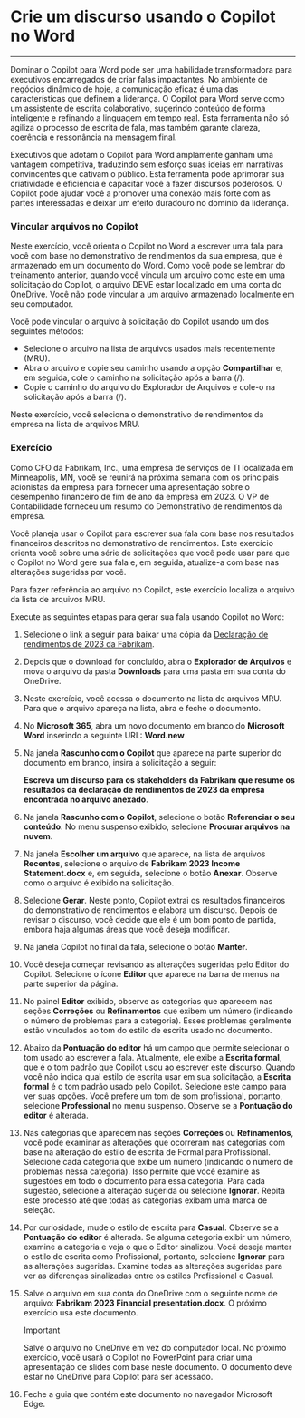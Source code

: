 
# Crie um discurso usando o Copilot no Word
---
Dominar o Copilot para Word pode ser uma habilidade transformadora para executivos encarregados de criar falas impactantes. No ambiente de negócios dinâmico de hoje, a comunicação eficaz é uma das características que definem a liderança. O Copilot para Word serve como um assistente de escrita colaborativo, sugerindo conteúdo de forma inteligente e refinando a linguagem em tempo real. Esta ferramenta não só agiliza o processo de escrita de fala, mas também garante clareza, coerência e ressonância na mensagem final.

Executivos que adotam o Copilot para Word amplamente ganham uma vantagem competitiva, traduzindo sem esforço suas ideias em narrativas convincentes que cativam o público. Esta ferramenta pode aprimorar sua criatividade e eficiência e capacitar você a fazer discursos poderosos. O Copilot pode ajudar você a promover uma conexão mais forte com as partes interessadas e deixar um efeito duradouro no domínio da liderança.

### Vincular arquivos no Copilot

Neste exercício, você orienta o Copilot no Word a escrever uma fala para você com base no demonstrativo de rendimentos da sua empresa, que é armazenado em um documento do Word. Como você pode se lembrar do treinamento anterior, quando você vincula um arquivo como este em uma solicitação do Copilot, o arquivo DEVE estar localizado em uma conta do OneDrive. Você não pode vincular a um arquivo armazenado localmente em seu computador.

Você pode vincular o arquivo à solicitação do Copilot usando um dos seguintes métodos:

 -  Selecione o arquivo na lista de arquivos usados mais recentemente (MRU).
 -  Abra o arquivo e copie seu caminho usando a opção **Compartilhar** e, em seguida, cole o caminho na solicitação após a barra (/).
 -  Copie o caminho do arquivo do Explorador de Arquivos e cole-o na solicitação após a barra (/).

Neste exercício, você seleciona o demonstrativo de rendimentos da empresa na lista de arquivos MRU.

### Exercício

Como CFO da Fabrikam, Inc., uma empresa de serviços de TI localizada em Minneapolis, MN, você se reunirá na próxima semana com os principais acionistas da empresa para fornecer uma apresentação sobre o desempenho financeiro de fim de ano da empresa em 2023. O VP de Contabilidade forneceu um resumo do Demonstrativo de rendimentos da empresa.

Você planeja usar o Copilot para escrever sua fala com base nos resultados financeiros descritos no demonstrativo de rendimentos. Este exercício orienta você sobre uma série de solicitações que você pode usar para que o Copilot no Word gere sua fala e, em seguida, atualize-a com base nas alterações sugeridas por você.

Para fazer referência ao arquivo no Copilot, este exercício localiza o arquivo da lista de arquivos MRU.

Execute as seguintes etapas para gerar sua fala usando Copilot no Word:

1.  Selecione o link a seguir para baixar uma cópia da [Declaração de rendimentos de 2023 da Fabrikam](https://edxinteractivepage.blob.core.windows.net/ms-4004/Fabrikam%202023%20Income%20Statement.docx).
2.  Depois que o download for concluído, abra o **Explorador de Arquivos** e mova o arquivo da pasta **Downloads** para uma pasta em sua conta do OneDrive.
3.  Neste exercício, você acessa o documento na lista de arquivos MRU. Para que o arquivo apareça na lista, abra e feche o documento.
4.  No **Microsoft 365**, abra um novo documento em branco do **Microsoft Word** inserindo a seguinte URL: **Word.new** 
5.  Na janela **Rascunho com o Copilot** que aparece na parte superior do documento em branco, insira a solicitação a seguir:
    
    **Escreva um discurso para os stakeholders da Fabrikam que resume os resultados da declaração de rendimentos de 2023 da empresa encontrada no arquivo anexado**.
6.  Na janela **Rascunho com o Copilot**, selecione o botão **Referenciar o seu conteúdo**. No menu suspenso exibido, selecione **Procurar arquivos na nuvem**.
7.  Na janela **Escolher um arquivo** que aparece, na lista de arquivos **Recentes**, selecione o arquivo de **Fabrikam 2023 Income Statement.docx** e, em seguida, selecione o botão **Anexar**. Observe como o arquivo é exibido na solicitação.
8.  Selecione **Gerar**. Neste ponto, Copilot extrai os resultados financeiros do demonstrativo de rendimentos e elabora um discurso. Depois de revisar o discurso, você decide que ele é um bom ponto de partida, embora haja algumas áreas que você deseja modificar.
9.  Na janela Copilot no final da fala, selecione o botão **Manter**.
10. Você deseja começar revisando as alterações sugeridas pelo Editor do Copilot. Selecione o ícone **Editor** que aparece na barra de menus na parte superior da página.
11. No painel **Editor** exibido, observe as categorias que aparecem nas seções **Correções** ou **Refinamentos** que exibem um número (indicando o número de problemas para a categoria). Esses problemas geralmente estão vinculados ao tom do estilo de escrita usado no documento.
12. Abaixo da **Pontuação do editor** há um campo que permite selecionar o tom usado ao escrever a fala. Atualmente, ele exibe a **Escrita formal**, que é o tom padrão que Copilot usou ao escrever este discurso. Quando você não indica qual estilo de escrita usar em sua solicitação, a **Escrita formal** é o tom padrão usado pelo Copilot. Selecione este campo para ver suas opções. Você prefere um tom de som profissional, portanto, selecione **Professional** no menu suspenso. Observe se a **Pontuação do editor** é alterada.
13. Nas categorias que aparecem nas seções **Correções** ou **Refinamentos**, você pode examinar as alterações que ocorreram nas categorias com base na alteração do estilo de escrita de Formal para Profissional. Selecione cada categoria que exibe um número (indicando o número de problemas nessa categoria). Isso permite que você examine as sugestões em todo o documento para essa categoria. Para cada sugestão, selecione a alteração sugerida ou selecione **Ignorar**. Repita este processo até que todas as categorias exibam uma marca de seleção.
14. Por curiosidade, mude o estilo de escrita para **Casual**. Observe se a **Pontuação do editor** é alterada. Se alguma categoria exibir um número, examine a categoria e veja o que o Editor sinalizou. Você deseja manter o estilo de escrita como Profissional, portanto, selecione **Ignorar** para as alterações sugeridas. Examine todas as alterações sugeridas para ver as diferenças sinalizadas entre os estilos Profissional e Casual.
15. Salve o arquivo em sua conta do OneDrive com o seguinte nome de arquivo: **Fabrikam 2023 Financial presentation.docx**. O próximo exercício usa este documento.
    
    > [!IMPORTANT]
    > Salve o arquivo no OneDrive em vez do computador local. No próximo exercício, você usará o Copilot no PowerPoint para criar uma apresentação de slides com base neste documento. O documento deve estar no OneDrive para Copilot para ser acessado.
16. Feche a guia que contém este documento no navegador Microsoft Edge.
